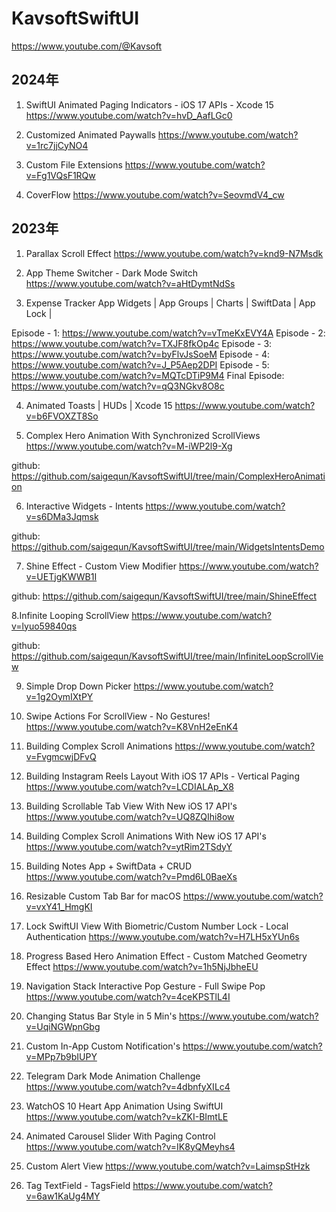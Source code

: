 # KavsoftSwiftUI

https://www.youtube.com/@Kavsoft



## 2024年


1. SwiftUI Animated Paging Indicators - iOS 17 APIs - Xcode 15
https://www.youtube.com/watch?v=hvD_AafLGc0


2. Customized Animated Paywalls 
https://www.youtube.com/watch?v=1rc7jjCyNO4


3. Custom File Extensions
https://www.youtube.com/watch?v=Fg1VQsF1RQw


4. CoverFlow
https://www.youtube.com/watch?v=SeovmdV4_cw









## 2023年
1. Parallax Scroll Effect
https://www.youtube.com/watch?v=knd9-N7Msdk

2. App Theme Switcher - Dark Mode Switch 
https://www.youtube.com/watch?v=aHtDymtNdSs


3. Expense Tracker App
Widgets | App Groups | Charts |  SwiftData | App Lock | 

Episode - 1: https://www.youtube.com/watch?v=vTmeKxEVY4A
Episode - 2: https://www.youtube.com/watch?v=TXJF8fkOp4c
Episode - 3: https://www.youtube.com/watch?v=byFlvJsSoeM
Episode - 4: https://www.youtube.com/watch?v=J_P5Aep2DPI
Episode - 5: https://www.youtube.com/watch?v=MQTcDTiP9M4
Final Episode: https://www.youtube.com/watch?v=qQ3NGkv8O8c

4. Animated Toasts | HUDs | Xcode 15
https://www.youtube.com/watch?v=b6FVOXZT8So


5. Complex Hero Animation With Synchronized ScrollViews
https://www.youtube.com/watch?v=M-iWP2l9-Xg


github: https://github.com/saigequn/KavsoftSwiftUI/tree/main/ComplexHeroAnimation


6. Interactive Widgets - Intents
https://www.youtube.com/watch?v=s6DMa3Jqmsk

github: https://github.com/saigequn/KavsoftSwiftUI/tree/main/WidgetsIntentsDemo


7. Shine Effect - Custom View Modifier
https://www.youtube.com/watch?v=UETjgKWWB1I

github: https://github.com/saigequn/KavsoftSwiftUI/tree/main/ShineEffect


8.Infinite Looping ScrollView
https://www.youtube.com/watch?v=lyuo59840qs

github: https://github.com/saigequn/KavsoftSwiftUI/tree/main/InfiniteLoopScrollView


9. Simple Drop Down Picker 
https://www.youtube.com/watch?v=1g2OymIXtPY


10. Swipe Actions For ScrollView - No Gestures!
https://www.youtube.com/watch?v=K8VnH2eEnK4


11. Building Complex Scroll Animations
https://www.youtube.com/watch?v=FvgmcwjDFvQ


12. Building Instagram Reels Layout With iOS 17 APIs - Vertical Paging
https://www.youtube.com/watch?v=LCDIALAp_X8


13. Building Scrollable Tab View With New iOS 17 API's 
https://www.youtube.com/watch?v=UQ8ZQIhi8ow


14. Building Complex Scroll Animations With New iOS 17 API's 
https://www.youtube.com/watch?v=ytRim2TSdyY


15. Building Notes App + SwiftData + CRUD
https://www.youtube.com/watch?v=Pmd6L0BaeXs


16. Resizable Custom Tab Bar for macOS
https://www.youtube.com/watch?v=vxY41_HmgKI


17. Lock SwiftUI View With Biometric/Custom Number Lock - Local Authentication
https://www.youtube.com/watch?v=H7LH5xYUn6s


18. Progress Based Hero Animation Effect - Custom Matched Geometry Effect 
https://www.youtube.com/watch?v=1h5NjJbheEU


19. Navigation Stack Interactive Pop Gesture - Full Swipe Pop
https://www.youtube.com/watch?v=4ceKPSTlL4I


20. Changing Status Bar Style in 5 Min's
https://www.youtube.com/watch?v=UqiNGWpnGbg


21. Custom In-App Custom Notification's
https://www.youtube.com/watch?v=MPp7b9bIUPY


22. Telegram Dark Mode Animation Challenge
https://www.youtube.com/watch?v=4dbnfyXILc4


23. WatchOS 10 Heart App Animation Using SwiftUI
https://www.youtube.com/watch?v=kZKI-BImtLE


24. Animated Carousel Slider With Paging Control 
https://www.youtube.com/watch?v=IK8yQMeyhs4


25. Custom Alert View
https://www.youtube.com/watch?v=LaimspStHzk


26. Tag TextField - TagsField
https://www.youtube.com/watch?v=6aw1KaUg4MY


